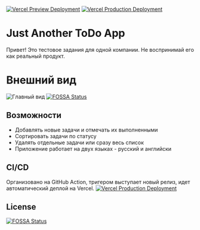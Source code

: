 [![Vercel Preview Deployment](https://github.com/thevladbog/JustAnotherToDo/actions/workflows/preview.yaml/badge.svg?branch=master)](https://github.com/thevladbog/JustAnotherToDo/actions/workflows/preview.yaml) [![Vercel Production Deployment](https://github.com/thevladbog/JustAnotherToDo/actions/workflows/production.yaml/badge.svg?branch=master)](https://github.com/thevladbog/JustAnotherToDo/actions/workflows/production.yaml)

# Just Another ToDo App

Привет! Это тестовое задания для одной компании. Не воспринимай его как реальный продукт.

# Внешний вид

![Главный вид](https://i.postimg.cc/XqBsJQC0/2023-09-17-174541.png)
[![FOSSA Status](https://app.fossa.com/api/projects/git%2Bgithub.com%2Fthevladbog%2FJustAnotherToDo.svg?type=shield)](https://app.fossa.com/projects/git%2Bgithub.com%2Fthevladbog%2FJustAnotherToDo?ref=badge_shield)

## Возможности

- Добавлять новые задачи и отмечать их выполненными
- Сортировать задачи по статусу
- Удалять отдельные задачи или сразу весь список
- Приложение работает на двух языках - русский и английски

## CI/CD

Организовано на GitHub Action, тригером выступает новый релиз, идет автоматический деплой на Vercel.
[![Vercel Production Deployment](https://github.com/thevladbog/JustAnotherToDo/actions/workflows/production.yaml/badge.svg?branch=master&event=release)](https://github.com/thevladbog/JustAnotherToDo/actions/workflows/production.yaml)


## License
[![FOSSA Status](https://app.fossa.com/api/projects/git%2Bgithub.com%2Fthevladbog%2FJustAnotherToDo.svg?type=large)](https://app.fossa.com/projects/git%2Bgithub.com%2Fthevladbog%2FJustAnotherToDo?ref=badge_large)